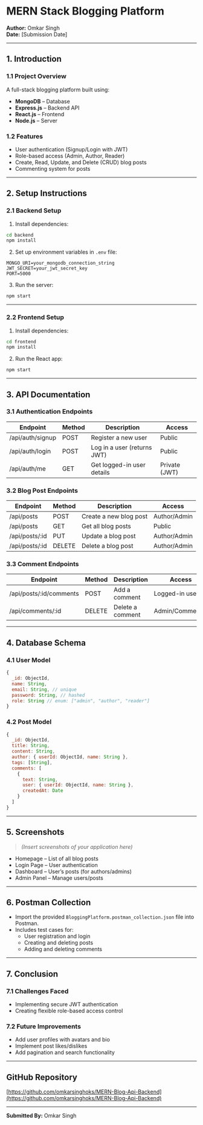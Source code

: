 # MERN Stack Blogging Platform

**Author:** Omkar Singh  
**Date:** [Submission Date]  

---

## 1. Introduction

### 1.1 Project Overview

A full-stack blogging platform built using:

- **MongoDB** – Database
- **Express.js** – Backend API
- **React.js** – Frontend
- **Node.js** – Server

### 1.2 Features

- User authentication (Signup/Login with JWT)
- Role-based access (Admin, Author, Reader)
- Create, Read, Update, and Delete (CRUD) blog posts
- Commenting system for posts

---

## 2. Setup Instructions

### 2.1 Backend Setup

1. Install dependencies:

```bash
cd backend
npm install
```

2. Set up environment variables in `.env` file:

```env
MONGO_URI=your_mongodb_connection_string
JWT_SECRET=your_jwt_secret_key
PORT=5000
```

3. Run the server:

```bash
npm start
```

---

### 2.2 Frontend Setup

1. Install dependencies:

```bash
cd frontend
npm install
```

2. Run the React app:

```bash
npm start
```

---

## 3. API Documentation

### 3.1 Authentication Endpoints

| Endpoint         | Method | Description                     | Access         |
|------------------|--------|---------------------------------|----------------|
| /api/auth/signup | POST   | Register a new user             | Public         |
| /api/auth/login  | POST   | Log in a user (returns JWT)     | Public         |
| /api/auth/me     | GET    | Get logged-in user details      | Private (JWT)  |

### 3.2 Blog Post Endpoints

| Endpoint         | Method | Description             | Access          |
|------------------|--------|-------------------------|-----------------|
| /api/posts       | POST   | Create a new blog post  | Author/Admin    |
| /api/posts       | GET    | Get all blog posts      | Public          |
| /api/posts/:id   | PUT    | Update a blog post      | Author/Admin    |
| /api/posts/:id   | DELETE | Delete a blog post      | Author/Admin    |

### 3.3 Comment Endpoints

| Endpoint                      | Method | Description         | Access           |
|-------------------------------|--------|---------------------|------------------|
| /api/posts/:id/comments       | POST   | Add a comment       | Logged-in users  |
| /api/comments/:id             | DELETE | Delete a comment    | Admin/Commenter  |

---

## 4. Database Schema

### 4.1 User Model

```js
{
  _id: ObjectId,
  name: String,
  email: String, // unique
  password: String, // hashed
  role: String // enum: ["admin", "author", "reader"]
}
```

### 4.2 Post Model

```js
{
  _id: ObjectId,
  title: String,
  content: String,
  author: { userId: ObjectId, name: String },
  tags: [String],
  comments: [
    {
      text: String,
      user: { userId: ObjectId, name: String },
      createdAt: Date
    }
  ]
}
```

---

## 5. Screenshots

> *(Insert screenshots of your application here)*

- Homepage – List of all blog posts  
- Login Page – User authentication  
- Dashboard – User’s posts (for authors/admins)  
- Admin Panel – Manage users/posts  

---

## 6. Postman Collection

- Import the provided `BloggingPlatform.postman_collection.json` file into Postman.
- Includes test cases for:
  - User registration and login
  - Creating and deleting posts
  - Adding and deleting comments

---

## 7. Conclusion

### 7.1 Challenges Faced

- Implementing secure JWT authentication
- Creating flexible role-based access control

### 7.2 Future Improvements

- Add user profiles with avatars and bio
- Implement post likes/dislikes
- Add pagination and search functionality

---

## GitHub Repository

[https://github.com/omkarsinghoks/MERN-Blog-Api-Backend](https://github.com/omkarsinghoks/MERN-Blog-Api-Backend)

---

**Submitted By:** Omkar Singh
